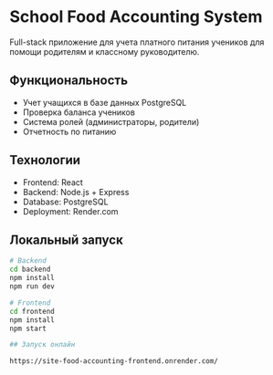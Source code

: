 # School Food Accounting System

Full-stack приложение для учета платного питания учеников для помощи родителям и классному руководителю.

## Функциональность
- Учет учащихся в базе данных PostgreSQL
- Проверка баланса учеников
- Система ролей (администраторы, родители)
- Отчетность по питанию

## Технологии
- Frontend: React
- Backend: Node.js + Express  
- Database: PostgreSQL
- Deployment: Render.com

## Локальный запуск
```bash
# Backend
cd backend
npm install
npm run dev

# Frontend
cd frontend  
npm install
npm start

## Запуск онлайн

https://site-food-accounting-frontend.onrender.com/

